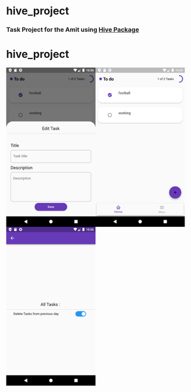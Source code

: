 # hive_project

### Task Project for the Amit using [Hive Package](https://pub.dev/packages/hive)   

# hive_project
<img align="center" src= "https://raw.githubusercontent.com/NovairMikhail14/hive_project/master/asset_markdown/HomePage.png" width="240">
<img align="left" src= "https://raw.githubusercontent.com/NovairMikhail14/hive_project/master/asset_markdown/Edit.png" width="240">
<img  align="left" src= "https://raw.githubusercontent.com/NovairMikhail14/hive_project/master/asset_markdown/Sitting.png" width="240">
